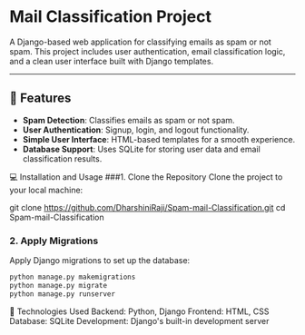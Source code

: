 # Mail Classification Project

A Django-based web application for classifying emails as spam or not spam. This project includes user authentication, email classification logic, and a clean user interface built with Django templates.

---

## 🚀 Features

- **Spam Detection**: Classifies emails as spam or not spam.
- **User Authentication**: Signup, login, and logout functionality.
- **Simple User Interface**: HTML-based templates for a smooth experience.
- **Database Support**: Uses SQLite for storing user data and email classification results.


💻 Installation and Usage
###1. Clone the Repository
Clone the project to your local machine:

git clone https://github.com/DharshiniRaji/Spam-mail-Classification.git
cd Spam-mail-Classification

### 2. Apply Migrations
Apply Django migrations to set up the database:

```bash
python manage.py makemigrations
python manage.py migrate
python manage.py runserver
```
🧰 Technologies Used
Backend: Python, Django
Frontend: HTML, CSS
Database: SQLite
Development: Django's built-in development server


